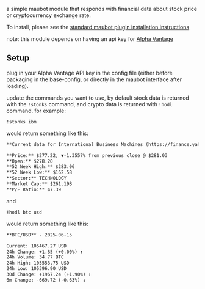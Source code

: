 a simple maubot module that responds with financial data about stock price or cryptocurrency exchange rate.

To install, please see the [standard maubot plugin installation instructions](https://github.com/maubot/maubot/wiki/Usage#adding-a-plugin)

note: this module depends on having an api key for [Alpha Vantage](https://www.alphavantage.co/support/#api-key)

## Setup
plug in your Alpha Vantage API key in the config file (either before packaging in the base-config, or directly in the maubot interface after loading).

update the commands you want to use, by default stock data is returned with the `!stonks` command, and crypto data is returned with `!hodl` command. for example:

`!stonks ibm`

would return something like this:

```markdown
**Current data for International Business Machines (https://finance.yahoo.com/quote/IBM) (IBM):**

**Price:** $277.22, ▼-1.3557% from previous close @ $281.03
**Open:** $278.20
**52 Week High:** $283.06
**52 Week Low:** $162.58
**Sector:** TECHNOLOGY
**Market Cap:** $261.19B
**P/E Ratio:** 47.39
```

and

`!hodl btc usd`

would return something like this:

```markdown
**BTC/USD** - 2025-06-15

Current: 105467.27 USD
24h Change: +1.85 (+0.00%) ↑
24h Volume: 34.77 BTC
24h High: 105553.75 USD
24h Low: 105396.90 USD
30d Change: +1967.24 (+1.90%) ↑
6m Change: -669.72 (-0.63%) ↓
```